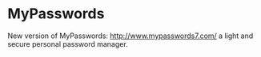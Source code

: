 MyPasswords
===========

New version of MyPasswords: http://www.mypasswords7.com/  a light and secure personal password manager.
